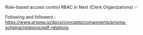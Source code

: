 Role-based access control RBAC in Next (Clerk Organizations) ✅

Following and followers : https://www.prisma.io/docs/concepts/components/prisma-schema/relations/self-relations
